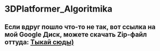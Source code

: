 # 3DPlatformer_Algoritmika
## Если вдруг пошло что-то не так, вот ссылка на мой Google Диск, можете скачать Zip-файл оттуда: <a href="https://drive.google.com/drive/folders/1me8KxVmafVH-NY850mBXeF_WqacmgLU1?usp=sharing">Тыкай сюды)</a>
